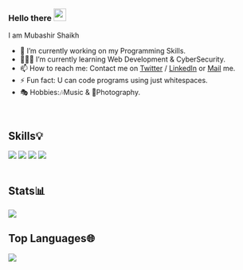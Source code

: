 ### Hello there <img src="https://raw.githubusercontent.com/MartinHeinz/MartinHeinz/master/wave.gif" width="25px">
 
 I am Mubashir Shaikh

- 🔭 I’m currently working on my Programming Skills.
- 🧑🏻‍💻 I’m currently learning Web Development & CyberSecurity.
- 📫 How to reach me: Contact me on [Twitter](https://twitter.com/zealtrax_shaikh) / [LinkedIn](https://www.linkedin.com/in/mubashir-shaikh-134629227)
 or [Mail](mailto:shaikhmubashirr@gmail.com) me.
- ⚡ Fun fact: U can code programs using just whitespaces.
- 🎭 Hobbies:🎶Music & 📸Photography.
<br>
<h2> Skills💡</h2>
<div>
<img src="https://camo.githubusercontent.com/528c747b822ad5b408176ad29cc08224eb4ce7cc578e8033967f64223f594f8e/68747470733a2f2f696d672e736869656c64732e696f2f62616467652f432d696e666f726d6174696f6e616c3f7374796c653d666f722d7468652d6261646765266c6f676f3d63">
<img src="https://camo.githubusercontent.com/e80a222eef8c7abb81f9c0a4521efd756c2bc562af41e5ffce2004be1eb12482/68747470733a2f2f696d672e736869656c64732e696f2f62616467652f48544d4c352d77686974653f7374796c653d666f722d7468652d6261646765266c6f676f3d68746d6c35">
<img src="https://camo.githubusercontent.com/5039762ad01157a36915df71595284f6f0bba77c42787035b62afc06ecf45676/68747470733a2f2f696d672e736869656c64732e696f2f62616467652f435353332d626c75653f7374796c653d666f722d7468652d6261646765266c6f676f3d63737333">

 
 
<img src="https://camo.githubusercontent.com/e9069299d120da1f7b62c0456cc049795af4245963078c8c8e47745d2f82744b/68747470733a2f2f696d672e736869656c64732e696f2f62616467652f4d532532304f66666963652d6f72616e67653f7374796c653d666f722d7468652d6261646765266c6f676f3d6d6963726f736f66742d6f6666696365">

 </div>
<br>


<h2> Stats📊 </h2>
<img src="https://github-readme-stats.vercel.app/api?username=Zealtrax101&&show_icons=true&title_color=ffffff&icon_color=bb2acf&text_color=daf7dc&bg_color=160a33">
<h2> Top Languages🌐 </h2>
<img src="https://github-readme-stats.vercel.app/api/top-langs/?username=Zealtrax101&layout=compact&bg_color=160a33&text_color=daf7dc&title_color=ffffff">

